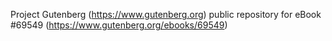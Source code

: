 Project Gutenberg (https://www.gutenberg.org) public repository for
eBook #69549 (https://www.gutenberg.org/ebooks/69549)
